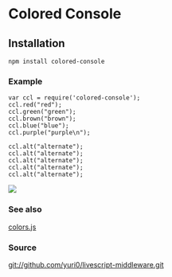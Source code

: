 # Colored Console

## Installation

    npm install colored-console

### Example
    var ccl = require('colored-console');
    ccl.red("red");
    ccl.green("green");
    ccl.brown("brown");
    ccl.blue("blue");
    ccl.purple("purple\n");
    
    ccl.alt("alternate");
    ccl.alt("alternate");
    ccl.alt("alternate");
    ccl.alt("alternate");
    ccl.alt("alternate");
    
<img src="http://i.imgur.com/P6KC34m.png" border = "0"/>

### See also

[colors.js](https://github.com/Marak/colors.js)

### Source
[git://github.com/yuri0/livescript-middleware.git](git://github.com/yuri0/colored-console.git)
